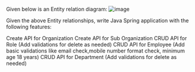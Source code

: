 Given below is an Entity relation diagram:
![image](https://github.com/iamhedonist23/com.employeeManagement/assets/36872686/6cc138dd-efce-448f-9455-838f1a0860bb)

Given the above Entity relationships, write Java Spring application with the following features: 

Create API for Organization 
Create API for Sub Organization 
CRUD API for Role (Add validations for delete as needed)
CRUD API for Employee (Add basic validations like email check,mobile number format check, minimum age 18 years) 
CRUD API for Department (Add validations for delete as needed)
